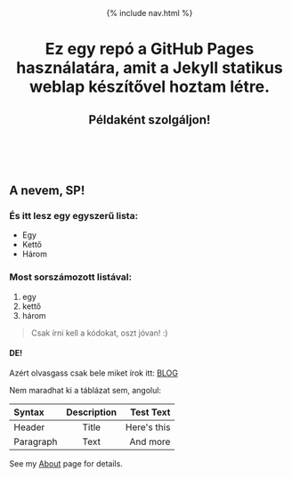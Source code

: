 <header>
  {% include nav.html %}
  <h1>Ez egy repó a GitHub Pages használatára, amit a Jekyll statikus weblap készítővel hoztam létre. </h1>
  <h2> Példaként szolgáljon! </h2>
</header>
<br>

## A nevem, SP!

### És itt lesz egy egyszerű lista:
  - Egy
  - Kettő
  - Három

### Most sorszámozott listával:
  1. egy 
  2. kettő
  3. három

> Csak írni kell a kódokat, oszt jóvan! :)

####  DE!

Azért olvasgass csak bele miket írok itt: [BLOG](/blog.html/)  


Nem maradhat ki a táblázat sem, angolul:

| Syntax      | Description | Test Text     |
| :---        |    :----:   |          ---: |
| Header      | Title       | Here's this   |
| Paragraph   | Text        | And more      |



See my [About](/about.md/) page for details.  
